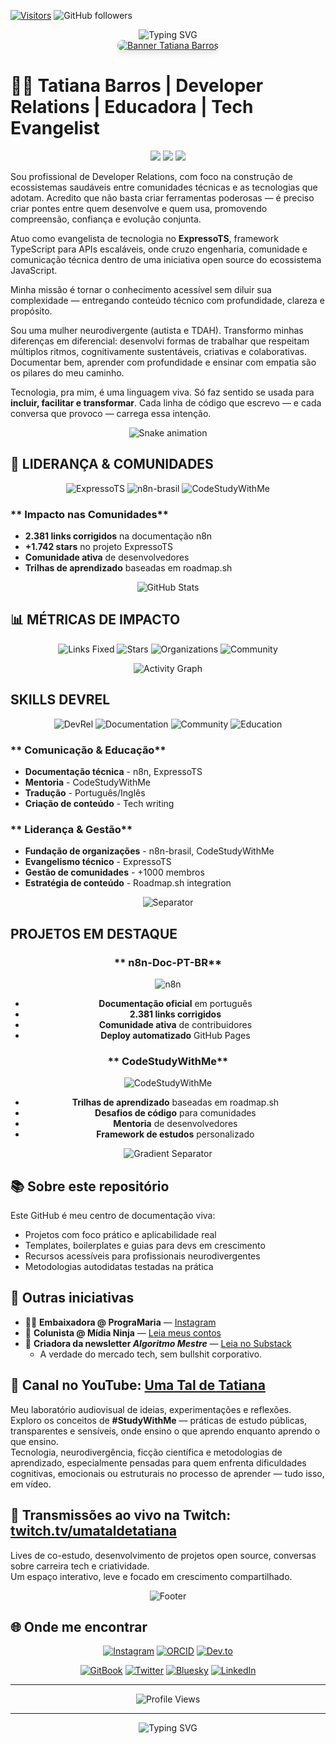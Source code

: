 <!-- Visitor Badge -->
[![Visitors](https://api.visitorbadge.io/api/visitors?path=tatyquebralayout%2Fgithub-profile&countColor=%23263759)](https://visitorbadge.io/status?path=tatyquebralayout%2Fgithub-profile)
![GitHub followers](https://img.shields.io/github/followers/tatyquebralayout?style=social)

<!-- Typing Animation - CORRIGIDA -->
<div align="center">
  <img src="https://readme-typing-svg.demolab.com?font=Fira+Code&pause=1000&color=007ACC&center=true&vCenter=true&width=435&lines=Technology+Evangelist+%7C+DevRel+%7C+Community+Leader;Fundadora+n8n-brasil+%7C+Co-fundadora+CodeStudyWithMe;Building+Developer+Communities+%7C+Creating+Learning+Paths" alt="Typing SVG" />
</div>

<!-- Banner -->
<div align="center">
  <a href="https://www.youtube.com/@umataldetatiana">
    <img src="https://i.postimg.cc/nrNmVphW/Banner-Tatiana-Barros.png" alt="Banner Tatiana Barros" style="border-radius: 10px; box-shadow: 0 4px 8px rgba(0,0,0,0.1);" />
  </a>
</div>

# 👩‍💻 Tatiana Barros | Developer Relations | Educadora | Tech Evangelist

<div align="center">
  <img src="https://img.shields.io/badge/DevRel-Developer%20Relations-purple?style=for-the-badge&logo=github&logoColor=white" />
  <img src="https://img.shields.io/badge/Technology%20Evangelist-ExpressoTS-blue?style=for-the-badge&logo=typescript&logoColor=white" />
  <img src="https://img.shields.io/badge/Community%20Leader-4%20Organizations-green?style=for-the-badge&logo=github&logoColor=white" />
</div>

Sou profissional de Developer Relations, com foco na construção de ecossistemas saudáveis entre comunidades técnicas e as tecnologias que adotam. Acredito que não basta criar ferramentas poderosas — é preciso criar pontes entre quem desenvolve e quem usa, promovendo compreensão, confiança e evolução conjunta.

Atuo como evangelista de tecnologia no **ExpressoTS**, framework TypeScript para APIs escaláveis, onde cruzo engenharia, comunidade e comunicação técnica dentro de uma iniciativa open source do ecossistema JavaScript.

Minha missão é tornar o conhecimento acessível sem diluir sua complexidade — entregando conteúdo técnico com profundidade, clareza e propósito.

Sou uma mulher neurodivergente (autista e TDAH). Transformo minhas diferenças em diferencial: desenvolvi formas de trabalhar que respeitam múltiplos ritmos, cognitivamente sustentáveis, criativas e colaborativas. Documentar bem, aprender com profundidade e ensinar com empatia são os pilares do meu caminho.  

Tecnologia, pra mim, é uma linguagem viva. Só faz sentido se usada para **incluir, facilitar e transformar**. Cada linha de código que escrevo — e cada conversa que provoco — carrega essa intenção.

<!-- Separador com contribuições - CORRIGIDA -->
<div align="center">
  <img src="https://raw.githubusercontent.com/tatyquebralayout/tatyquebralayout/output/github-contribution-grid-snake.svg" alt="Snake animation" />
</div>

## 🏢 **LIDERANÇA & COMUNIDADES**

<div align="center">

![ExpressoTS](https://img.shields.io/badge/ExpressoTS-Technology%20Evangelist-blue?style=for-the-badge&logo=typescript&logoColor=white)
![n8n-brasil](https://img.shields.io/badge/n8n--brasil-Fundadora%20%26%20Co--fundadora-orange?style=for-the-badge&logo=n8n&logoColor=white)
![CodeStudyWithMe](https://img.shields.io/badge/CodeStudyWithMe-Co--fundadora%20%26%20Líder-green?style=for-the-badge&logo=github&logoColor=white)

</div>

### ** Impacto nas Comunidades**
- **2.381 links corrigidos** na documentação n8n
- **+1.742 stars** no projeto ExpressoTS
- **Comunidade ativa** de desenvolvedores
- **Trilhas de aprendizado** baseadas em roadmap.sh

<!-- Separador com estatísticas - CORRIGIDA -->
<div align="center">
  <img src="https://github-readme-stats.vercel.app/api?username=tatyquebralayout&show_icons=true&theme=radical&hide_border=true&count_private=true" alt="GitHub Stats" />
</div>

## 📊 **MÉTRICAS DE IMPACTO**

<div align="center">

![Links Fixed](https://img.shields.io/badge/Links%20Fixed-2,381-brightgreen?style=for-the-badge)
![Stars](https://img.shields.io/badge/Stars-1,742+-yellow?style=for-the-badge)
![Organizations](https://img.shields.io/badge/Organizations-4%20Led-blue?style=for-the-badge)
![Community](https://img.shields.io/badge/Community-1000%2B%20Members-purple?style=for-the-badge)

</div>

<!-- Separador com atividade - CORRIGIDA -->
<div align="center">
  <img src="https://github-readme-activity-graph.vercel.app/graph?username=tatyquebralayout&theme=radical&hide_border=true" alt="Activity Graph" />
</div>

## **SKILLS DEVREL**

<div align="center">

![DevRel](https://img.shields.io/badge/DevRel-Developer%20Relations-purple?style=for-the-badge&logo=github&logoColor=white)
![Documentation](https://img.shields.io/badge/Documentation-Technical%20Writing-blue?style=for-the-badge&logo=gitbook&logoColor=white)
![Community](https://img.shields.io/badge/Community-Leadership-green?style=for-the-badge&logo=github&logoColor=white)
![Education](https://img.shields.io/badge/Education-Mentorship-orange?style=for-the-badge&logo=github&logoColor=white)

</div>

### ** Comunicação & Educação**
- **Documentação técnica** - n8n, ExpressoTS
- **Mentoria** - CodeStudyWithMe
- **Tradução** - Português/Inglês
- **Criação de conteúdo** - Tech writing

### ** Liderança & Gestão**
- **Fundação de organizações** - n8n-brasil, CodeStudyWithMe
- **Evangelismo técnico** - ExpressoTS
- **Gestão de comunidades** - +1000 membros
- **Estratégia de conteúdo** - Roadmap.sh integration

<!-- Separador personalizado - SUBSTITUÍDO POR LINHA -->
<div align="center">
  <img src="https://raw.githubusercontent.com/blackcater/blackcater/main/images/header.png" alt="Separator" />
</div>

## **PROJETOS EM DESTAQUE**

<div align="center">

### ** n8n-Doc-PT-BR**
![n8n](https://img.shields.io/badge/n8n-Documentação%20PT--BR-orange?style=flat-square&logo=n8n&logoColor=white)
- **Documentação oficial** em português
- **2.381 links corrigidos**
- **Comunidade ativa** de contribuidores
- **Deploy automatizado** GitHub Pages

### ** CodeStudyWithMe**
![CodeStudyWithMe](https://img.shields.io/badge/CodeStudyWithMe-Trilhas%20de%20Aprendizado-green?style=flat-square&logo=github&logoColor=white)
- **Trilhas de aprendizado** baseadas em roadmap.sh
- **Desafios de código** para comunidades
- **Mentoria** de desenvolvedores
- **Framework de estudos** personalizado

</div>

<!-- Separador com gradiente - SUBSTITUÍDO POR LINHA -->
<div align="center">
  <img src="https://raw.githubusercontent.com/blackcater/blackcater/main/images/footer.png" alt="Gradient Separator" />
</div>

## 📚 **Sobre este repositório**

Este GitHub é meu centro de documentação viva:

- Projetos com foco prático e aplicabilidade real  
- Templates, boilerplates e guias para devs em crescimento  
- Recursos acessíveis para profissionais neurodivergentes  
- Metodologias autodidatas testadas na prática

## 🌱 **Outras iniciativas**

- 👩‍🏫 **Embaixadora @ PrograMaria** — [Instagram](https://www.instagram.com/programaria/)  
- 🧬 **Colunista @ Mídia Ninja** — [Leia meus contos](https://midianinja.org/author/tatianabarros/)  
- 📩 **Criadora da newsletter _Algoritmo Mestre_** — [Leia no Substack](https://substack.com/@umataldetatiana)  
  - A verdade do mercado tech, sem bullshit corporativo.  

## 🎥 **Canal no YouTube: [Uma Tal de Tatiana](https://www.youtube.com/@umataldetatiana)**

Meu laboratório audiovisual de ideias, experimentações e reflexões.  
Exploro os conceitos de **#StudyWithMe** — práticas de estudo públicas, transparentes e sensíveis, onde ensino o que aprendo enquanto aprendo o que ensino.  
Tecnologia, neurodivergência, ficção científica e metodologias de aprendizado, especialmente pensadas para quem enfrenta dificuldades cognitivas, emocionais ou estruturais no processo de aprender — tudo isso, em vídeo.

## 🔴 **Transmissões ao vivo na Twitch: [twitch.tv/umataldetatiana](https://www.twitch.tv/umataldetatiana)**

Lives de co-estudo, desenvolvimento de projetos open source, conversas sobre carreira tech e criatividade.  
Um espaço interativo, leve e focado em crescimento compartilhado.

<!-- Separador final - SUBSTITUÍDO POR LINHA -->
<div align="center">
  <img src="https://raw.githubusercontent.com/blackcater/blackcater/main/images/footer.png" alt="Footer" />
</div>

## 🌐 **Onde me encontrar**

<div align="center">

[![Instagram](https://img.shields.io/badge/-Instagram-E4405F?style=for-the-badge&logo=instagram&logoColor=white)](https://www.instagram.com/umataldetatiana)
[![ORCID](https://img.shields.io/badge/ORCID-0000--0000--5574--2544-A6CE39?style=for-the-badge&logo=orcid&logoColor=white)](https://orcid.org/0009-0000-5574-2544)
[![Dev.to](https://img.shields.io/badge/Dev.to-0A0A0A?style=for-the-badge&logo=devdotto&logoColor=white)](https://dev.to/tatiquebralayout)

[![GitBook](https://img.shields.io/static/v1?message=Documented%20on%20GitBook&logo=gitbook&logoColor=ffffff&label=%20&labelColor=5c5c5c&color=3F89A1)](https://www.gitbook.com/preview?utm_source=gitbook_readme_badge&utm_medium=organic&utm_campaign=preview_documentation&utm_content=link)
[![Twitter](https://img.shields.io/badge/X-000000?style=for-the-badge&logo=twitter&logoColor=white)](https://twitter.com/umataldetatiana)
[![Bluesky](https://img.shields.io/badge/Bluesky-1DA1F2?style=for-the-badge&logo=bluesky&logoColor=white)](https://bsky.app/profile/umataldetatiana.bsky.social)
[![LinkedIn](https://img.shields.io/badge/-LinkedIn-0077B5?style=for-the-badge&logo=linkedin&logoColor=white)](https://www.linkedin.com/in/umataldetatiana)

</div>

---

<div align="center">
  <img src="https://komarev.com/ghpvc/?username=tatyquebralayout&style=for-the-badge&color=blue" alt="Profile Views" />
</div>

---

<div align="center">
  <img src="https://readme-typing-svg.demolab.com?font=Fira+Code&pause=1000&color=007ACC&center=true&vCenter=true&width=435&lines=Se+você+chegou+até+aqui%2C+bem-vindo(a)+à+travessia;Que+este+espaço+te+inspire%2C+te+ajude+e%2C+quem+sabe%2C+te+provoke" alt="Typing SVG" />
</div>
